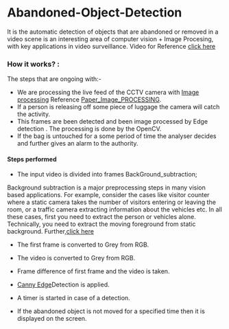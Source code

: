 # Abandoned-Object-Detection
It is the  automatic detection of objects that are abandoned or removed in a video scene is an interesting area of computer vision + Image Procesing, with key applications in video surveillance.
Video for Reference [click here](https://www.youtube.com/watch?v=B_skGMoTXAA)

### How it works? :
The steps that are ongoing with:-
* We are processing the live feed of the CCTV camera with [Image processing](https://opencv-python-tutroals.readthedocs.io/en/latest/py_tutorials/py_imgproc/py_table_of_contents_imgproc/py_table_of_contents_imgproc.html)
Reference [Paper_Image_PROCESSING](https://www.sciencedirect.com/science/article/pii/S1877705812025684).
* If a person is releasing off some piece of luggage the camera will catch the activity.
* This frames are been detected and been image processed by Edge detection . The processing is done by the OpenCV.
* If the bag is untouched for a some period of time the analyser decides and further gives an alarm to the authority.

#### Steps performed
* The input video is divided into frames BackGround_subtraction;


Background subtraction is a major preprocessing steps in many vision based applications. For example, consider the cases like visitor counter where a static camera takes the number of visitors entering or leaving the room, or a traffic camera extracting information about the vehicles etc. In all these cases, first you need to extract the person or vehicles alone. Technically, you need to extract the moving foreground from static background. 
Further,[click here](https://opencv-python-tutroals.readthedocs.io/en/latest/py_tutorials/py_video/py_bg_subtraction/py_bg_subtraction.html#background-subtraction)

* The first frame is converted to Grey from RGB.
* The video is converted to Grey from RGB.
* Frame difference of first frame and the video is taken.
* [Canny Edge](https://opencv-python-tutroals.readthedocs.io/en/latest/py_tutorials/py_imgproc/py_canny/py_canny.html)Detection is applied.

* A timer is started in case of a detection.
* If the abandoned object is not moved for a specified time then it is displayed on the screen.


